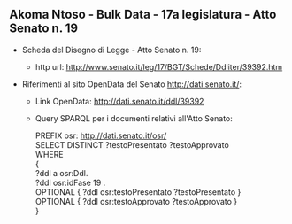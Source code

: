 ## Akoma Ntoso - Bulk Data - 17a legislatura - Atto Senato n. 19 ##

* Scheda del Disegno di Legge - Atto Senato n. 19:
	* http url: http://www.senato.it/leg/17/BGT/Schede/Ddliter/39392.htm

* Riferimenti al sito OpenData del Senato http://dati.senato.it/:
	* Link OpenData: http://dati.senato.it/ddl/39392
	* Query SPARQL per i documenti relativi all'Atto Senato:

        PREFIX osr: <http://dati.senato.it/osr/>  
		SELECT DISTINCT ?testoPresentato ?testoApprovato  
		WHERE  
		{  
		    ?ddl a osr:Ddl.  
		    ?ddl osr:idFase 19 .  
		    OPTIONAL { ?ddl osr:testoPresentato ?testoPresentato }  
		    OPTIONAL { ?ddl osr:testoApprovato ?testoApprovato }  
		}
		